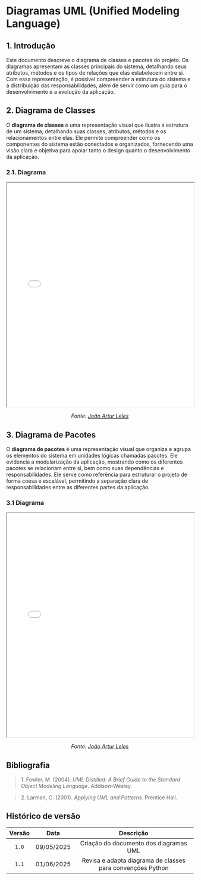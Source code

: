 # Diagramas UML (Unified Modeling Language)

## <a>1. Introdução</a>

Este documento descreve o diagrama de classes e pacotes do projeto. Os diagramas apresentam as classes principais do sistema, detalhando seus atributos, métodos e os tipos de relações que elas estabelecem entre si. Com essa representação, é possível compreender a estrutura do sistema e a distribuição das responsabilidades, além de servir como um guia para o desenvolvimento e a evolução da aplicação.

## <a>2. Diagrama de Classes</a>

O **diagrama de classes** é uma representação visual que ilustra a estrutura de um sistema, detalhando suas classes, atributos, métodos e os relacionamentos entre elas. Ele permite compreender como os componentes do sistema estão conectados e organizados, fornecendo uma visão clara e objetiva para apoiar tanto o design quanto o desenvolvimento da aplicação.

### <a>2.1. Diagrama</a>

<center>

<iframe src="./assets/DiagramaDeClasses.pdf" width="100%" height="600px" allowfullscreen></iframe>

_Fonte: [João Artur Leles](https://github.com/joao-artl)_

</center>

## <a>3. Diagrama de Pacotes</a>

O **diagrama de pacotes** é uma representação visual que organiza e agrupa os elementos do sistema em unidades lógicas chamadas pacotes. Ele evidencia a modularização da aplicação, mostrando como os diferentes pacotes se relacionam entre si, bem como suas dependências e responsabilidades. Ele serve como referência para estruturar o projeto de forma coesa e escalável, permitindo a separação clara de responsabilidades entre as diferentes partes da aplicação.

### <a>3.1 Diagrama</a>

<center>

<iframe src="./assets/DiagramaDePacotes.pdf" width="100%" height="600px" allowfullscreen></iframe>

_Fonte: [João Artur Leles](https://github.com/joao-artl)_

</center>

## <a>Bibliografia</a>

> 1.</a> Fowler, M. (2004). _UML Distilled: A Brief Guide to the Standard Object Modeling Language_. Addison-Wesley.

> 2.</a> Larman, C. (2001). _Applying UML and Patterns_. Prentice Hall.

## <a>Histórico de versão</a>

| Versão | Data | Descrição | 
| :------: | :----------: | :-----------: |
| `1.0` | 09/05/2025 | Criação do documento dos diagramas UML |
| `1.1` | 01/06/2025 | Revisa e adapta diagrama de classes para convenções Python |